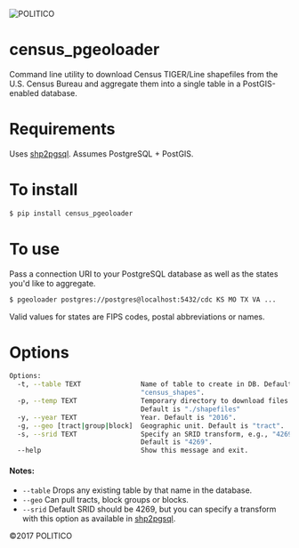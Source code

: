 ![POLITICO](https://rawgithub.com/The-Politico/src/master/images/logo/badge.png)

# census_pgeoloader

Command line utility to download Census TIGER/Line shapefiles from the U.S. Census Bureau and aggregate them into a single table in a PostGIS-enabled database.

# Requirements

Uses [shp2pgsql](http://www.bostongis.com/pgsql2shp_shp2pgsql_quickguide.bqg). Assumes PostgreSQL + PostGIS.

# To install

```bash
$ pip install census_pgeoloader
```

# To use

Pass a connection URI to your PostgreSQL database as well as the states you'd like to aggregate.

```bash
$ pgeoloader postgres://postgres@localhost:5432/cdc KS MO TX VA ...
```

Valid values for states are FIPS codes, postal abbreviations or names.

# Options

```bash
Options:
  -t, --table TEXT               Name of table to create in DB. Default is
                                 "census_shapes".
  -p, --temp TEXT                Temporary directory to download files to.
                                 Default is "./shapefiles"
  -y, --year TEXT                Year. Default is "2016".
  -g, --geo [tract|group|block]  Geographic unit. Default is "tract".
  -s, --srid TEXT                Specify an SRID transform, e.g., "4269:4326".
                                 Default is "4269".
  --help                         Show this message and exit.
```

#### Notes:

- `--table` Drops any existing table by that name in the database.
- `--geo` Can pull tracts, block groups or blocks.
- `--srid` Default SRID should be 4269, but you can specify a transform with this option as available in [shp2pgsql](http://www.bostongis.com/pgsql2shp_shp2pgsql_quickguide.bqg).

©2017 POLITICO
